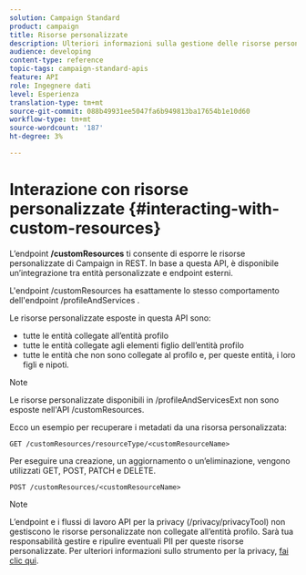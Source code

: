 ```yaml
---
solution: Campaign Standard
product: campaign
title: Risorse personalizzate
description: Ulteriori informazioni sulla gestione delle risorse personalizzate con API/
audience: developing
content-type: reference
topic-tags: campaign-standard-apis
feature: API
role: Ingegnere dati
level: Esperienza
translation-type: tm+mt
source-git-commit: 088b49931ee5047fa6b949813ba17654b1e10d60
workflow-type: tm+mt
source-wordcount: '187'
ht-degree: 3%

---
```



# Interazione con risorse personalizzate {#interacting-with-custom-resources}

L’endpoint **/customResources** ti consente di esporre le risorse personalizzate di Campaign in REST. In base a questa API, è disponibile un’integrazione tra entità personalizzate e endpoint esterni.

L&#39;endpoint /customResources ha esattamente lo stesso comportamento dell&#39;endpoint /profileAndServices .

Le risorse personalizzate esposte in questa API sono:

* tutte le entità collegate all’entità profilo
* tutte le entità collegate agli elementi figlio dell’entità profilo
* tutte le entità che non sono collegate al profilo e, per queste entità, i loro figli e nipoti.

>[!NOTE]
>Le risorse personalizzate disponibili in /profileAndServicesExt non sono esposte nell&#39;API /customResources.

Ecco un esempio per recuperare i metadati da una risorsa personalizzata:

```
GET /customResources/resourceType/<customResourceName>
```

Per eseguire una creazione, un aggiornamento o un’eliminazione, vengono utilizzati GET, POST, PATCH e DELETE.

```
POST /customResources/<customResourceName>
```

>[!NOTE]
>L’endpoint e i flussi di lavoro API per la privacy (/privacy/privacyTool) non gestiscono le risorse personalizzate non collegate all’entità profilo.
>Sarà tua responsabilità gestire e ripulire eventuali PII per queste risorse personalizzate. Per ulteriori informazioni sullo strumento per la privacy, [fai clic qui](../../api/using/creating-a-privacy-request.md).

